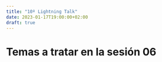 ```yaml
---
title: "10º Lightning Talk"
date: 2023-01-17T19:00:00+02:00
draft: true
---
```


# Temas a tratar en la sesión 06

## 

## 

## 

## 

